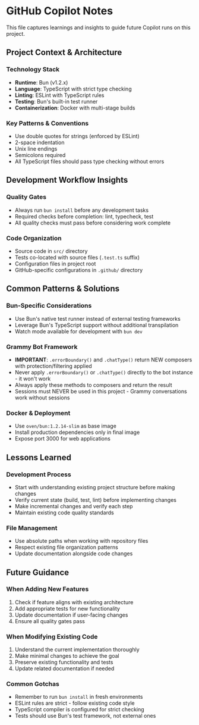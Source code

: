 # GitHub Copilot Notes

This file captures learnings and insights to guide future Copilot runs on this project.

## Project Context & Architecture

### Technology Stack
- **Runtime**: Bun (v1.2.x)
- **Language**: TypeScript with strict type checking
- **Linting**: ESLint with TypeScript rules
- **Testing**: Bun's built-in test runner
- **Containerization**: Docker with multi-stage builds

### Key Patterns & Conventions
- Use double quotes for strings (enforced by ESLint)
- 2-space indentation
- Unix line endings
- Semicolons required
- All TypeScript files should pass type checking without errors

## Development Workflow Insights

### Quality Gates
- Always run `bun install` before any development tasks
- Required checks before completion: lint, typecheck, test
- All quality checks must pass before considering work complete

### Code Organization
- Source code in `src/` directory
- Tests co-located with source files (`.test.ts` suffix)
- Configuration files in project root
- GitHub-specific configurations in `.github/` directory

## Common Patterns & Solutions

### Bun-Specific Considerations
- Use Bun's native test runner instead of external testing frameworks
- Leverage Bun's TypeScript support without additional transpilation
- Watch mode available for development with `bun dev`

### Grammy Bot Framework
- **IMPORTANT**: `.errorBoundary()` and `.chatType()` return NEW composers with protection/filtering applied
- Never apply `.errorBoundary()` or `.chatType()` directly to the bot instance - it won't work
- Always apply these methods to composers and return the result
- Sessions must NEVER be used in this project - Grammy conversations work without sessions

### Docker & Deployment
- Use `oven/bun:1.2.14-slim` as base image
- Install production dependencies only in final image
- Expose port 3000 for web applications

## Lessons Learned

### Development Process
- Start with understanding existing project structure before making changes
- Verify current state (build, test, lint) before implementing changes
- Make incremental changes and verify each step
- Maintain existing code quality standards

### File Management
- Use absolute paths when working with repository files
- Respect existing file organization patterns
- Update documentation alongside code changes

## Future Guidance

### When Adding New Features
1. Check if feature aligns with existing architecture
2. Add appropriate tests for new functionality
3. Update documentation if user-facing changes
4. Ensure all quality gates pass

### When Modifying Existing Code
1. Understand the current implementation thoroughly
2. Make minimal changes to achieve the goal
3. Preserve existing functionality and tests
4. Update related documentation if needed

### Common Gotchas
- Remember to run `bun install` in fresh environments
- ESLint rules are strict - follow existing code style
- TypeScript compiler is configured for strict checking
- Tests should use Bun's test framework, not external ones